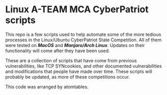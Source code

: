 # Linux A-TEAM MCA CyberPatriot scripts
This repo is a few scripts used to help automate some of the more 
tedious processes in the Linux/Ubuntu CyberPatriot State Competition.
All of them were tested on ***MacOS*** and ***Manjaro/Arch Linux***. Updates on 
their functionality will come after they have been used.

These are a collection of scripts that have come from previous vulnerabilities,
like TCP SYNcookies, and other documented vulnerabilities and modifications
that people have made over time. These scripts will probably be updated, as
more of these competitions occur.

This code was arranged by atomtables.
